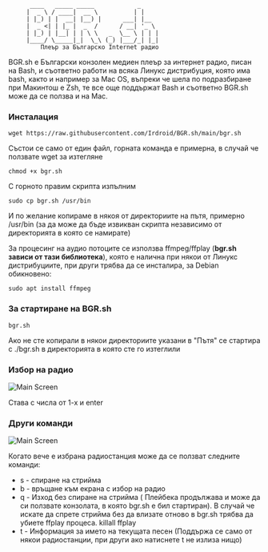           ____   _____ _____            _     
         |  _ \ / ____|  __ \          | |    
         | |_) | |  __| |__) |      ___| |__  
         |  _ <| | |_ |  _  /      / __| '_ \ 
         | |_) | |__| | | \ \   _  \__ \ | | |
         |____/ \_____|_|  \_\ (_) |___/_| |_|
             Плеър за Българскo Internet радио                

BGR.sh е Български конзолен медиен плеър за интернет радио, писан на Bash, и съответно работи на всяка Линукс дистрибуция, която има bash, както и например за Mac OS, въпреки че шела по подразбиране при Макинтош е Zsh, те все още поддържат Bash и съответно BGR.sh може да се ползва и на Mac. 

### Инсталация
```
wget https://raw.githubusercontent.com/Irdroid/BGR.sh/main/bgr.sh
```
Състои се само от един файл, горната команда е примерна, в случай че ползвате wget за изтегляне
```
chmod +x bgr.sh
```
С горното правим скрипта изпълним
```
sudo cp bgr.sh /usr/bin
```
И по желание копираме в някоя от директориите на пътя, примерно /usr/bin (за да може да бъде извикван скрипта независимо от директорията в която се намирате)

За процесинг на аудио потоците се използва ffmpeg/ffplay (**bgr.sh зависи от тази библиотека**), която е налична при някои от Линукс дистрибуциите, при други трябва да се инсталира, за Debian обикновено:

```
sudo apt install ffmpeg
```
### За стартиране на BGR.sh
```
bgr.sh
```
Ако не сте копирали в някои директориите указани в "Пътя" се стартира с ./bgr.sh в директорията в която сте го изтеглили

### Избор на радио

![Main Screen](https://raw.githubusercontent.com/Irdroid/BGR.sh/main/Screenshots/1.png)

Става с числа от 1-х и enter

### Други команди

![Main Screen](https://raw.githubusercontent.com/Irdroid/BGR.sh/main/Screenshots/2.png)

Когато вече е избрана радиостанция може да се ползват следните команди:

- s - спиране на стрийма
- b - връщане към екрана с избор на радио
- q - Изход без спиране на стрийма ( Плейбека продължава и може да си ползвате конзолата, в която bgr.sh е бил стартиран). В случай че искате да спрете стрийма без да влизате отново в bgr.sh трябва да убиете ffplay процеса. killall ffplay
- t - Информация за името на текущата песен (Поддържа се само от някои радиостанции, при други ако натиснете t не излиза нищо)
